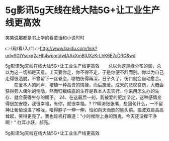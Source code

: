 # 5g影讯5g天线在线大陆5G+让工业生产线更高效
笑笑说那都是书上学的看童话和小说时时

👉/观/看/入/口👉http://www.baidu.com/link?url=9GtYscxq2JHtl4wpmtdwIAAxXmBlUXzKrLhK6E7cDRO&wd

5g影讯5g天线在线大陆5G+让工业生产线更高效　　总以为这是缘分布的局，总以为这一切都是天意。上天要你走，你不得不走，于是你便不辞而别。你以为自己走得很洒脱，不曾留下一丝眷恋，哪怕伤得再深，日子久了，伤口就会自动愈合。
　　在爱本人的同声，培植一种高贵的情操，而后施爱。成天的悲叹哀伤，大概会获得旁人偶尔的恻隐，然而归根结底的生存是靠本人去实行。你采用怎么办的生存，就会获得生存的赋予。
	24、在这最后一刻，我被爱的更加坚定，这种感情变得很加安稳，我很幸福，有你，就很幸福。?
??柳涛张张嘴，想回句什么，一不留神让葡萄滚进了喉咙，噎得脖子一伸一伸，恰如向天而歌的黑头鹅。振波双肩高高耸起，笑得更亮了。我也趁机打趣道：“小时候附上身的饿鬼，今天还没撵干净啊！”
红耳小妖，郝亮。

5g影讯5g天线在线大陆5G+让工业生产线更高效
